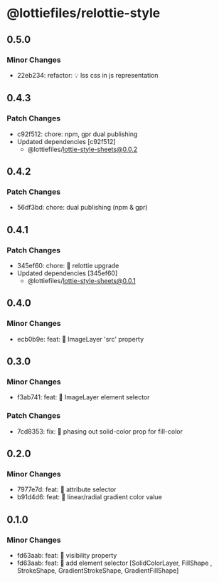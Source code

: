 # @lottiefiles/relottie-style

## 0.5.0

### Minor Changes

- 22eb234: refactor: 💡 lss css in js representation

## 0.4.3

### Patch Changes

- c92f512: chore: npm, gpr dual publishing
- Updated dependencies [c92f512]
  - @lottiefiles/lottie-style-sheets@0.0.2

## 0.4.2

### Patch Changes

- 56df3bd: chore: dual publishing (npm & gpr)

## 0.4.1

### Patch Changes

- 345ef60: chore: 🤖 relottie upgrade
- Updated dependencies [345ef60]
  - @lottiefiles/lottie-style-sheets@0.0.1

## 0.4.0

### Minor Changes

- ecb0b9e: feat: 🎸 ImageLayer 'src' property

## 0.3.0

### Minor Changes

- f3ab741: feat: 🎸 ImageLayer element selector

### Patch Changes

- 7cd8353: fix: 🐛 phasing out solid-color prop for fill-color

## 0.2.0

### Minor Changes

- 7977e7d: feat: 🎸 attribute selector
- b91d4d6: feat: 🎸 linear/radial gradient color value

## 0.1.0

### Minor Changes

- fd63aab: feat: 🎸 visibility property
- fd63aab: feat: 🎸 add element selector [SolidColorLayer, FillShape , StrokeShape, GradientStrokeShape,
  GradientFillShape]
